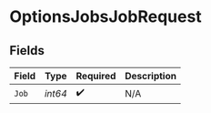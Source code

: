 # OptionsJobsJobRequest


## Fields

| Field              | Type               | Required           | Description        |
| ------------------ | ------------------ | ------------------ | ------------------ |
| `Job`              | *int64*            | :heavy_check_mark: | N/A                |